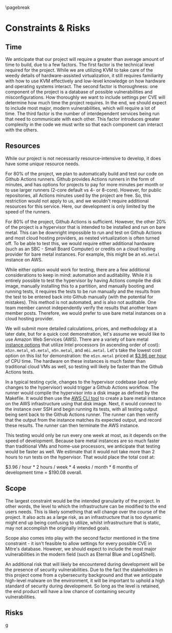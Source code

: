 \pagebreak

# Constraints & Risks

## Time

We anticipate that our project will require a greater than average amount of time to build, due to a few factors. The first factor is the technical level required for the project. While we are utilizing KVM to take care of the weedy details of hardware-assisted virtualization, it still requires familiarity with how to use KVM effectively and low-level knowledge on how hardware and operating systems interact. The second factor is thoroughness: one component of the project is a database of possible vulnerabilities and misconfigurations. How thoroughly we want to include settings per CVE will determine how much time the project requires. In the end, we should expect to include most major, modern vulnerabilities, which will require a lot of time. The third factor is the number of interdependent services being run that need to communicate with each other. This factor introduces greater complexity in the code we must write so that each component can interact with the others.

## Resources

While our project is not necessarily resource-intensive to develop, it does have some *unique* resource needs. 

For 80% of the project, we plan to automatically build and test our code on Github Actions runners. Github provides Actions runners in the form of minutes, and has options for projects to pay for more minutes per month or to use larger runners (2-core default vs 4- or 8-core). However, for public repositories, all Actions minutes used by the project are free. So, this restriction would not apply to us, and we wouldn't require additional resources for this service. Here, our development is only limited by the speed of the runners.

For 80% of the project, Github Actions is sufficient. However, the other 20% of the project is a hypervisor that is intended to be installed and run on bare metal. This can be downright impossible to run and test on Github Actions and most cloud hosting providers, as nested virtualization is often turned off. To be able to test this, we would require either additional hardware (such as an SBC - Small Board Computer) or credits on a cloud hosting provider for bare metal instances. For example, this might be an `m5.metal` instance on AWS.

While either option would work for testing, there are a few additional considerations to keep in mind: automation and auditability. While it is entirely possible to test the hypervisor by having Actions compile the disk image, manually installing this to a partition, and manually booting and running tests, it requires the tests to be run manually and the results from the test to be entered back into Github manually (with the potential for mistakes). This method is not automated, and is also not auditable. One team member cannot independently verify the results that another team member posts. Therefore, we would prefer to use bare metal instances on a cloud hosting provider.

We will submit more detailed calculations, prices, and methodology at a later date, but for a quick cost demonstration, let's assume we would like to use Amazon Web Services (AWS). There are a variety of bare metal [instance options](https://aws.amazon.com/ec2/instance-types/) that utilize Intel processors (in ascending order of cost): `m5zn.metal`, `m5.metal`, `m5n.metal`, and `m6i.metal`. Let's take the lowest cost option on this list for demonstration: the `m5zn.metal` priced at [$3.96 per hour](https://aws.amazon.com/ec2/pricing/on-demand/) of CPU time. The hardware on these instances is much faster than traditional cloud VMs as well, so testing will likely be faster than the Github Actions tests.

In a typical testing cycle, changes to the hypervisor codebase (and *only* changes to the hypervisor) would trigger a Github Actions workflow. The runner would compile the hypervisor into a disk image as defined by the Makefile. It would then use the [AWS CLI tool](https://github.com/marketplace/actions/configure-aws-credentials-action-for-github-actions) to create a bare metal instance on the AWS infrastructure using that disk image. Next, it would connect to the instance over SSH and begin running its tests, with all testing output being sent back to the Github Actions runner. The runner can then verify that the output from the instance matches its expected output, and record these results. The runner can then terminate the AWS instance.

This testing would only be run every one week at most, as it depends on the speed of development. Because bare metal instances are so much faster than traditional VMs and home-use processors, we anticipate that testing would be faster as well. We estimate that it would not take more than 2 hours to run tests on the hypervisor. That would place the total cost at:

$3.96 / hour * 2 hours / week * 4 weeks / month * 6 months of development time = $190.08 overall.

## Scope

The largest constraint would be the intended granularity of the project. In other words, the level to which the infrastructure can be modified to the end users needs. This is likely something that will change over the course of the project. It also acts as a large risk, as an infrastructure that is too dynamic might end up being confusing to utilize, whilst infrastructure that is static, may not accomplish the originally intended goals. 

Scope also comes into play with the second factor mentioned in the time constraint - it isn't feasible to allow settings for every possible CVE in Mitre's database. However, we should expect to include the most major vulnerabilities in the modern field (such as Eternal Blue and Log4Shell).

An additional risk that will likely be encountered during development will be the presence of security vulnerabilities. Due to the fact the stakeholders in this project come from a cybersecurity background and that we anticipate high-level malware on the environment, it will be important to uphold a high standard of security during development. So long as the level is retained, the end product will have a low chance of containing security vulnerabilities.

## Risks

g


